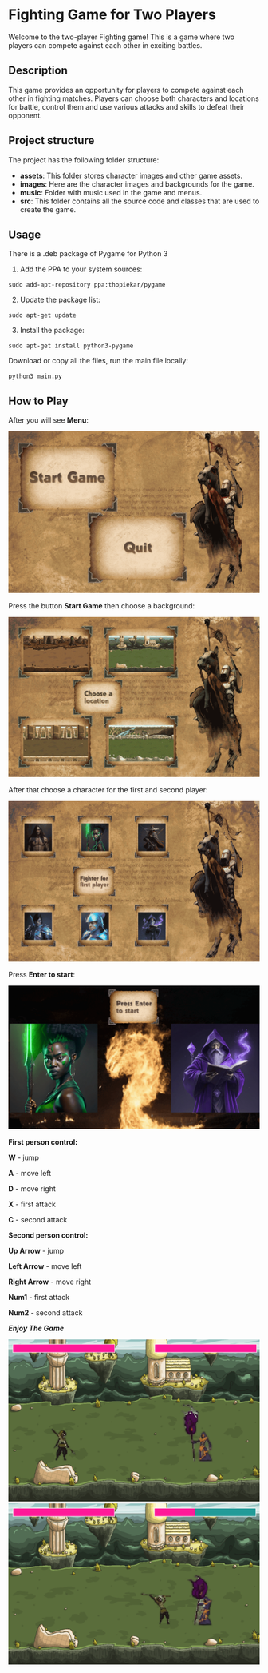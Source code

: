 # Fighting Game for Two Players

Welcome to the two-player Fighting game! This is a game where two players can compete against each other in exciting battles.

## Description

This game provides an opportunity for players to compete against each other in fighting matches. Players can choose both characters and locations for battle, control them and use various attacks and skills to defeat their opponent.

## Project structure

The project has the following folder structure:

- **assets**: This folder stores character images and other game assets.
- **images**: Here are the character images and backgrounds for the game.
- **music**: Folder with music used in the game and menus.
- **src**: This folder contains all the source code and classes that are used to create the game.
  
## Usage

There is a .deb package of Pygame for Python 3

1. Add the PPA to your system sources:
```
sudo add-apt-repository ppa:thopiekar/pygame
```
2. Update the package list:
```
sudo apt-get update
```
3. Install the package:
```
sudo apt-get install python3-pygame
``` 


Download or copy all the files, run the main file locally:
```
python3 main.py
```

## How to Play

After you will see **Menu**:

![Menu](https://github.com/myryota/py-project/blob/dev/docs/1%20(3)%20(1).png)

Press the button **Start Game** then choose a background:

![Menu](https://github.com/myryota/py-project/blob/dev/docs/2.png)

After that choose a character for the first and second player:

![Menu](https://github.com/myryota/py-project/blob/dev/docs/3.png)

Press **Enter to start**:

![Menu](https://github.com/myryota/py-project/blob/dev/docs/5.png)

**First person сontrol:**


**W** - jump

**A** - move left

**D** - move right

**X** - first attack

**C** - second attack

**Second person сontrol:**


**Up Arrow** - jump

**Left Arrow** - move left

**Right Arrow** - move right

**Num1** - first attack

**Num2** - second attack


***Enjoy The Game***


![Menu](https://github.com/myryota/py-project/blob/dev/docs/6.png)
![Menu](https://github.com/myryota/py-project/blob/dev/docs/7.png)






